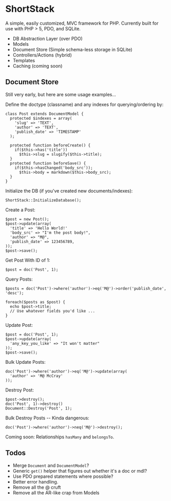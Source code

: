 # ShortStack

A simple, easily customized, MVC framework for PHP. Currently built for use with PHP > 5, PDO, and SQLite.

* DB Abstraction Layer (over PDO)
* Models
* Document Store (Simple schema-less storage in SQLite)
* Controllers/Actions (hybrid)
* Templates
* Caching (coming soon)


## Document Store

Still very early, but here are some usage examples...
    
Define the doctype (classname) and any indexes for querying/ordering by:

    class Post extends DocumentModel {
      protected $indexes = array(
        'slug' => 'TEXT',
        'author' => 'TEXT',
        'publish_date' => 'TIMESTAMP'
      );
      
      protected function beforeCreate() {
        if($this->has('title'))
          $this->slug = slugify($this->title);
      }
      protected function beforeSave() {
        if($this->hasChanged('body_src'));
          $this->body = markdown($this->body_src);
      }
    }


Initialize the DB (if you've created new documents/indexes):

    ShortStack::InitializeDatabase();


Create a Post:

    $post = new Post();
    $post->update(array(
      'title' => 'Hello World!'
      'body_src' => "I'm the post body!",
      'author' => "M@",
      'publish_date' => 123456789,
    ));
    $post->save();

Get Post With ID of 1:

    $post = doc('Post', 1);


Query Posts:

    $posts = doc('Post')->where('author')->eq('M@')->order('publish_date', 'desc');
    
    foreach($posts as $post) {
      echo $post->title;
      // Use whatever fields you'd like ...
    }


Update Post:

    $post = doc('Post', 1);
    $post->update(array(
      'any_key_you_like' => "It won't matter"
    ));
    $post->save();

Bulk Update Posts:
    
    doc('Post')->where('author')->eq('M@')->update(array(
      'author' => 'M@ McCray'
    ));


Destroy Post:

    $post->destroy();
    doc('Post', 1)->destroy()
    Document::Destroy('Post', 1);

Bulk Destroy Posts -- Kinda dangerous:

    doc('Post')->where('author')->neq('M@')->destroy();

Coming soon: Relationships `hasMany` and `belongsTo`.


## Todos

* Merge `Document` and `DocumentModel`?
* Generic `get()` helper that figures out whether it's a doc or mdl?
* Use PDO prepared statements where possible?
* Better error handling.
* Remove all the @ cruft
* Remove all the AR-like crap from Models

